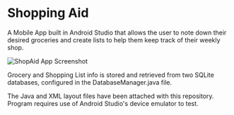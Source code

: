 # Shopping Aid
A Mobile App built in Android Studio that allows the user to note down their desired groceries and create lists to help them keep track of their weekly shop.

![ShopAid App Screenshot](https://github.com/user-attachments/assets/e3d033e2-0ead-43ac-ad6c-c8f31a9bd3c9)

Grocery and Shopping List info is stored and retrieved from two SQLite databases, configured in the DatabaseManager.java file. 

The Java and XML layout files have been attached with this repository. Program requires use of Android Studio's device emulator to test.
